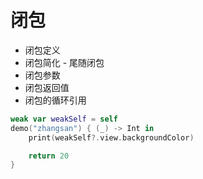 # 闭包

* 闭包定义
* 闭包简化 - 尾随闭包
* 闭包参数
* 闭包返回值
* 闭包的循环引用

```swift
weak var weakSelf = self
demo("zhangsan") { (_) -> Int in
    print(weakSelf?.view.backgroundColor)

    return 20
}
```
